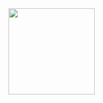 <div>
  <img height="170em" src="https://github-readme-stats.vercel.app/api?username=xxGabrielNeryxx&show_icons=true&theme=gruvbox">
</div>


